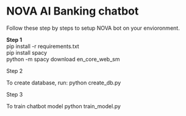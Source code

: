 # NOVA AI Banking chatbot

Follow these step by steps to setup NOVA bot on your envioronment.

<b>Step 1</b><br>
pip install -r requirements.txt<br>
pip install spacy<br>
python -m spacy download en_core_web_sm

Step 2

To create database, run:
python create_db.py

Step 3

To train chatbot model
python train_model.py
